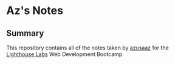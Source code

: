 # Az's Notes

## Summary 

This repository contains all of the notes taken by [azusaaz](https://github.com/azusaaz) for the [Lighthouse Labs](https://www.lighthouselabs.ca/?gclid=Cj0KCQjw6rXeBRD3ARIsAD9ni9DBKQr6GQp7tDI4dGXJlVmg8RLEG7G4lkW0tS1sZAvMMuExzQb_ejQaAoDtEALw_wcB) Web Development Bootcamp.